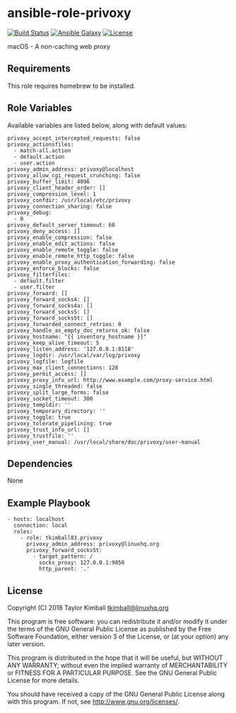 # ansible-role-privoxy

[![Build Status](https://travis-ci.org/tkimball83/ansible-role-privoxy.svg?branch=master)](https://travis-ci.org/tkimball83/ansible-role-privoxy)
[![Ansible Galaxy](https://img.shields.io/badge/ansible--galaxy-privoxy-blue.svg?style=flat)](https://galaxy.ansible.com/tkimball83/privoxy)
[![License](https://img.shields.io/badge/license-GPLv3-brightgreen.svg?style=flat)](COPYING)

macOS - A non-caching web proxy

## Requirements

This role requires homebrew to be installed.

## Role Variables

Available variables are listed below, along with default values:

    privoxy_accept_intercepted_requests: false
    privoxy_actionsfiles:
      - match-all.action
      - default.action
      - user.action
    privoxy_admin_address: privoxy@localhost
    privoxy_allow_cgi_request_crunching: false
    privoxy_buffer_limit: 4096
    privoxy_client_header_order: []
    privoxy_compression_level: 1
    privoxy_confdir: /usr/local/etc/privoxy
    privoxy_connection_sharing: false
    privoxy_debug:
      - 0
    privoxy_default_server_timeout: 60
    privoxy_deny_access: []
    privoxy_enable_compression: false
    privoxy_enable_edit_actions: false
    privoxy_enable_remote_toggle: false
    privoxy_enable_remote_http_toggle: false
    privoxy_enable_proxy_authentication_forwarding: false
    privoxy_enforce_blocks: false
    privoxy_filterfiles:
      - default.filter
      - user.filter
    privoxy_forward: []
    privoxy_forward_socks4: []
    privoxy_forward_socks4a: []
    privoxy_forward_socks5: []
    privoxy_forward_socks5t: []
    privoxy_forwarded_connect_retries: 0
    privoxy_handle_as_empty_doc_returns_ok: false
    privoxy_hostname: "{{ inventory_hostname }}"
    privoxy_keep_alive_timeout: 5
    privoxy_listen_address: '127.0.0.1:8118'
    privoxy_logdir: /usr/local/var/log/privoxy
    privoxy_logfile: logfile
    privoxy_max_client_connections: 128
    privoxy_permit_access: []
    privoxy_proxy_info_url: http://www.example.com/proxy-service.html
    privoxy_single_threaded: false
    privoxy_split_large_forms: false
    privoxy_socket_timeout: 300
    privoxy_templdir: ''
    privoxy_temporary_directory: ''
    privoxy_toggle: true
    privoxy_tolerate_pipelining: true
    privoxy_trust_info_url: []
    privoxy_trustfile: ''
    privoxy_user_manual: /usr/local/share/doc/privoxy/user-manual

## Dependencies

None

## Example Playbook

    - hosts: localhost
      connection: local
      roles:
        - role: tkimball83.privoxy
          privoxy_admin_address: privoxy@linuxhq.org
          privoxy_forward_socks5t:
            - target_pattern: /
              socks_proxy: 127.0.0.1:9050
              http_parent: '.'

## License

Copyright (C) 2018 Taylor Kimball <tkimball@linuxhq.org>

This program is free software: you can redistribute it and/or modify
it under the terms of the GNU General Public License as published by
the Free Software Foundation, either version 3 of the License, or
(at your option) any later version.

This program is distributed in the hope that it will be useful,
but WITHOUT ANY WARRANTY; without even the implied warranty of
MERCHANTABILITY or FITNESS FOR A PARTICULAR PURPOSE. See the
GNU General Public License for more details.

You should have received a copy of the GNU General Public License
along with this program. If not, see <http://www.gnu.org/licenses/>.
